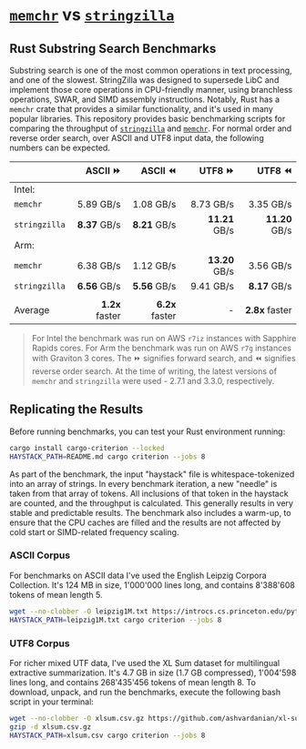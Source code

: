 # [`memchr`](https://github.com/BurntSushi/memchr) vs [`stringzilla`](https://github.com/ashvardanian/StringZilla)

## Rust Substring Search Benchmarks 

Substring search is one of the most common operations in text processing, and one of the slowest.
StringZilla was designed to supersede LibC and implement those core operations in CPU-friendly manner, using branchless operations, SWAR, and SIMD assembly instructions.
Notably, Rust has a `memchr` crate that provides a similar functionality, and it's used in many popular libraries.
This repository provides basic benchmarking scripts for comparing the throughput of [`stringzilla`](https://github.com/ashvardanian/StringZilla) and [`memchr`](https://github.com/BurntSushi/memchr).
For normal order and reverse order search, over ASCII and UTF8 input data, the following numbers can be expected.

|               |         ASCII ⏩ |         ASCII ⏪ |         UTF8 ⏩ |          UTF8 ⏪ |
| ------------- | --------------: | --------------: | -------------: | --------------: |
| Intel:        |                 |                 |                |                 |
| `memchr`      |       5.89 GB/s |       1.08 GB/s |      8.73 GB/s |       3.35 GB/s |
| `stringzilla` |   __8.37__ GB/s |   __8.21__ GB/s | __11.21__ GB/s |  __11.20__ GB/s |
| Arm:          |                 |                 |                |                 |
| `memchr`      |       6.38 GB/s |       1.12 GB/s | __13.20__ GB/s |       3.56 GB/s |
| `stringzilla` |   __6.56__ GB/s |   __5.56__ GB/s |      9.41 GB/s |   __8.17__ GB/s |
|               |                 |                 |                |                 |
| Average       | __1.2x__ faster | __6.2x__ faster |              - | __2.8x__ faster |


> For Intel the benchmark was run on AWS `r7iz` instances with Sapphire Rapids cores.
> For Arm the benchmark was run on AWS `r7g` instances with Graviton 3 cores.
> The ⏩ signifies forward search, and ⏪ signifies reverse order search.
> At the time of writing, the latest versions of `memchr` and `stringzilla` were used - 2.7.1 and 3.3.0, respectively.

## Replicating the Results

Before running benchmarks, you can test your Rust environment running:

```bash
cargo install cargo-criterion --locked
HAYSTACK_PATH=README.md cargo criterion --jobs 8
```

As part of the benchmark, the input "haystack" file is whitespace-tokenized into an array of strings.
In every benchmark iteration, a new "needle" is taken from that array of tokens.
All inclusions of that token in the haystack are counted, and the throughput is calculated.
This generally results in very stable and predictable results.
The benchmark also includes a warm-up, to ensure that the CPU caches are filled and the results are not affected by cold start or SIMD-related frequency scaling.

### ASCII Corpus

For benchmarks on ASCII data I've used the English Leipzig Corpora Collection.
It's 124 MB in size, 1'000'000 lines long, and contains 8'388'608 tokens of mean length 5.

```bash
wget --no-clobber -O leipzig1M.txt https://introcs.cs.princeton.edu/python/42sort/leipzig1m.txt 
HAYSTACK_PATH=leipzig1M.txt cargo criterion --jobs 8
```

### UTF8 Corpus

For richer mixed UTF data, I've used the XL Sum dataset for multilingual extractive summarization.
It's 4.7 GB in size (1.7 GB compressed), 1'004'598 lines long, and contains 268'435'456 tokens of mean length 8.
To download, unpack, and run the benchmarks, execute the following bash script in your terminal:

```bash
wget --no-clobber -O xlsum.csv.gz https://github.com/ashvardanian/xl-sum/releases/download/v1.0.0/xlsum.csv.gz
gzip -d xlsum.csv.gz
HAYSTACK_PATH=xlsum.csv cargo criterion --jobs 8
```
